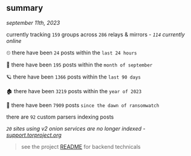 
## summary
_september 11th, 2023_

currently tracking `159` groups across `286` relays & mirrors - _`114` currently online_

⏲ there have been `24` posts within the `last 24 hours`

🦈 there have been `195` posts within the `month of september`

🪐 there have been `1366` posts within the `last 90 days`

🏚 there have been `3219` posts within the `year of 2023`

🦕 there have been `7909` posts `since the dawn of ransomwatch`

there are `92` custom parsers indexing posts

_`20` sites using v2 onion services are no longer indexed - [support.torproject.org](https://support.torproject.org/onionservices/v2-deprecation/)_

> see the project [README](https://github.com/joshhighet/ransomwatch#ransomwatch--) for backend technicals
